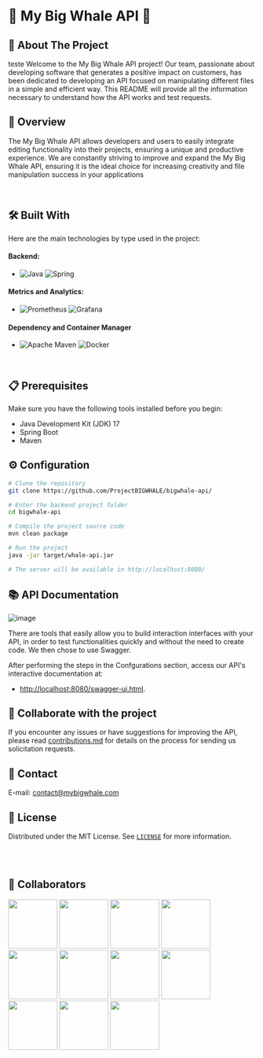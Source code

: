 # 🐋 My Big Whale API 🐋

## 🚀 About The Project
teste
Welcome to the My Big Whale API project! Our team, passionate about developing software that generates a positive impact on customers, has been dedicated to developing an API focused on manipulating different files in a simple and efficient way.
This README will provide all the information necessary to understand how the API works and test requests.


## 🎯 Overview

The My Big Whale API allows developers and users to easily integrate editing functionality into their projects, ensuring a unique and productive experience. We are constantly striving to improve and expand the My Big Whale API, ensuring it is the ideal choice for increasing creativity and file manipulation success in your applications

<br>

## 🛠️ Built With
Here are the main technologies by type used in the project:


#### Backend:
- ![Java](https://img.shields.io/badge/java-%23ED8B00.svg?style=for-the-badge&logo=openjdk&logoColor=white)
  ![Spring](https://img.shields.io/badge/spring-%236DB33F.svg?style=for-the-badge&logo=spring&logoColor=white)

#### Metrics and Analytics:
- ![Prometheus](https://img.shields.io/badge/Prometheus-E6522C?style=for-the-badge&logo=Prometheus&logoColor=white)
  ![Grafana](https://img.shields.io/badge/grafana-%23F46800.svg?style=for-the-badge&logo=grafana&logoColor=white)

#### Dependency and Container Manager
- ![Apache Maven](https://img.shields.io/badge/Apache%20Maven-C71A36?style=for-the-badge&logo=Apache%20Maven&logoColor=white)
  ![Docker](https://img.shields.io/badge/docker-%230db7ed.svg?style=for-the-badge&logo=docker&logoColor=white)



<br>

## 📋 Prerequisites
Make sure you have the following tools installed before you begin:
- Java Development Kit (JDK) 17
- Spring Boot
- Maven

## ⚙️ Configuration

```bash
# Clone the repository
git clone https://github.com/ProjectBIGWHALE/bigwhale-api/

# Enter the backend project folder
cd bigwhale-api

# Compile the project source code
mvn clean package

# Run the project
java -jar target/whale-api.jar

# The server will be available in http://localhost:8080/

```

## 📚 API Documentation
![image](https://github.com/ProjectBIGWHALE/bigwhale-api/assets/57486221/194576ad-d432-4c23-a9c6-b9ca5e29b71a)

There are tools that easily allow you to build interaction interfaces with your API, in order to test functionalities quickly and without the need to create code. We then chose to use Swagger.

After performing the steps in the Confgurations section, access our API's interactive documentation at:
- [http://localhost:8080/swagger-ui.html](http://localhost:8080/swagger-ui.html).


## 🤝 Collaborate with the project
If you encounter any issues or have suggestions for improving the API, please read [contributions.md](https://github.com/ProjectBIGWHALE/bigwhale-api/blob/develop/contributions.md) for details on the process for sending us solicitation requests.

## 📧 Contact
E-mail: contact@mybigwhale.com


## 📄 License

Distributed under the MIT License. See <a href="https://github.com/ProjectBIGWHALE/bigwhale-api/blob/main/LICENSE">`LICENSE`</a> for more information.


<br><br>
## 👥 Collaborators
<a href="https://github.com/bioramonmoratori"><img src="https://github.com/ProjectBIGWHALE/bigwhale/assets/90486302/d4afb72c-ec3a-4672-b376-c4d33a4aa11c" width="100" height="100"></a>
<a href="https://github.com/amandapvln"><img src="https://github.com/ProjectBIGWHALE/bigwhale/assets/90486302/4de40297-eb96-45ed-b4c4-7b1fb8cbb65a" width="100" height="100"></a>
<a href="https://github.com/erasmobezerra"><img src="https://github.com/ProjectBIGWHALE/bigwhale/assets/90486302/837b8b18-b812-451a-b777-073e33b3d068" width="100" height="100"></a>
<a href="https://github.com/LarissaLunguinho"><img src="https://github.com/ProjectBIGWHALE/bigwhale/assets/90486302/c540875d-5e67-44eb-9708-8aacd848c1c6" width="100" height="100"></a>
<a href="https://github.com/LeoSilva011"><img src="https://github.com/ProjectBIGWHALE/bigwhale/assets/90486302/8cc62cfd-c987-4b43-bc04-3ae7db9690e4" width="100" height="100"></a>
<a href="https://github.com/Estrela-Marques"><img src="https://github.com/ProjectBIGWHALE/bigwhale/assets/90486302/26dbb5ba-7635-438f-95ce-212054eca08d" width="100" height="100"></a>
<a href="https://github.com/SyllasBraga"><img src="https://github.com/ProjectBIGWHALE/bigwhale-api/assets/57486221/b0b191c8-e3b9-4693-97eb-17df74ae9021)" width="100" height="100"></a>
<a href="https://github.com/RafaZol"><img src="https://github.com/ProjectBIGWHALE/bigwhale-api/assets/57486221/5b59dfbe-079b-4719-b6a9-ada623bbf189" width="100" height="100"></a>
<a href="https://github.com/kduferreira"><img src="https://github.com/ProjectBIGWHALE/bigwhale-api/assets/57486221/c6f2fc08-0549-4258-87c8-3280540b87a4" width="100" height="100"></a>
<a href="https://github.com/ZecaSouza"><img src="https://github.com/ProjectBIGWHALE/bigwhale-api/assets/57486221/9f85a2b5-fda0-47f9-aa80-825247c462d4" width="100" height="100"></a>
<a href="https://github.com/Kleby"><img src="https://github.com/ProjectBIGWHALE/bigwhale-api/assets/57486221/0ac99b09-f23b-4915-a7be-036ad87cb99c" width="100" height="100"></a>









